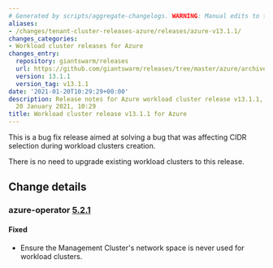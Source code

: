 ```yaml
---
# Generated by scripts/aggregate-changelogs. WARNING: Manual edits to this files will be overwritten.
aliases:
- /changes/tenant-cluster-releases-azure/releases/azure-v13.1.1/
changes_categories:
- Workload cluster releases for Azure
changes_entry:
  repository: giantswarm/releases
  url: https://github.com/giantswarm/releases/tree/master/azure/archived/v13.1.1
  version: 13.1.1
  version_tag: v13.1.1
date: '2021-01-20T10:29:29+00:00'
description: Release notes for Azure workload cluster release v13.1.1, published on
  20 January 2021, 10:29
title: Workload cluster release v13.1.1 for Azure
---
```


This is a bug fix release aimed at solving a bug that was affecting CIDR selection during workload clusters creation.

There is no need to upgrade existing workload clusters to this release.

## Change details

### azure-operator [5.2.1](https://github.com/giantswarm/azure-operator/releases/tag/v5.2.1)

#### Fixed
- Ensure the Management Cluster's network space is never used for workload clusters.
